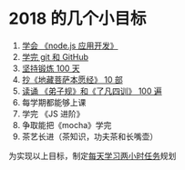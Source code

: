 # 2018 的几个小目标

1. [学会 《node.js 应用开发》](./achieve.md#%E5%AD%A6%E4%BC%9A-nodejs-%E5%BA%94%E7%94%A8%E5%BC%80%E5%8F%91)
2. [学完 git 和 GitHub](./achieve.md#%E5%AD%A6%E5%AE%8C-git-%E5%92%8C-github)
3. [坚持锻炼 100 天](./achieve.md#%E5%9D%9A%E6%8C%81%E9%94%BB%E7%82%BC-100-%E5%A4%A9)
4. [抄《地藏菩萨本愿经》 10 部](./achieve.md#%E6%8A%84%E5%9C%B0%E8%97%8F%E8%8F%A9%E8%90%A8%E6%9C%AC%E6%84%BF%E7%BB%8F-10-%E9%83%A8)
5. [读诵 《弟子规》和《了凡四训》 100 遍](./achieve.md#%E8%AF%BB%E8%AF%B5-%E5%BC%9F%E5%AD%90%E8%A7%84-100-%E9%81%8D)
6. 每学期都能够上课
7. 学完 《JS 进阶》
8. 争取能把《mocha》学完
9. 茶艺长进（茶知识，功夫茶和长嘴壶）

为实现以上目标，制定[每天学习两小时任务](./eachTwo.md)规划